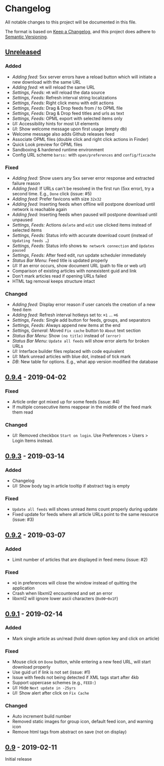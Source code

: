 # Changelog
All notable changes to this project will be documented in this file.

The format is based on [Keep a Changelog](https://keepachangelog.com/en/1.0.0/),
and this project does adhere to [Semantic Versioning](https://semver.org/spec/v2.0.0.html).


## [Unreleased]
### Added
- *Adding feed:* 5xx server errors have a reload button which will initiate a new download with the same URL
- *Adding feed:* `⌘R` will reload the same URL
- *Settings, Feeds:* `⌘R` will reload the data source
- *Settings, Feeds:* Refresh interval string localizations
- *Settings, Feeds:* Right click menu with edit actions
- *Settings, Feeds:* Drag & Drop feeds from / to OPML file
- *Settings, Feeds:* Drag & Drop feed titles and urls as text
- *Settings, Feeds:* OPML export with selected items only
- *UI:* Accessibility hints for most UI elements
- *UI*: Show welcome message upon first usage (empty db)
- Welcome message also adds Github releases feed
- Associate OPML files (double click and right click actions in Finder)
- Quick Look preview for OPML files
- Sandboxing & hardened runtime environment
- Config URL scheme `barss:` with `open/preferences` and `config/fixcache`

### Fixed
- *Adding feed:* Show users any 5xx server error response and extracted failure reason
- *Adding feed:* If URLs can't be resolved in the first run (5xx error), try a second time. E.g., `Done` click (issue: #5)
- *Adding feed:* Prefer favicons with size `32x32`
- *Adding feed:* Inserting feeds when offline will postpone download until network is reachable again
- *Adding feed:* Inserting feeds when paused will postpone download until unpaused 
- *Settings, Feeds:* Actions `delete` and `edit` use clicked items instead of selected items
- *Settings, Feeds:* Status info with accurate download count (instead of `Updating feeds …`)
- *Settings, Feeds:* Status info shows `No network connection` and `Updates paused`
- *Settings, Feeds:* After feed edit, run update scheduler immediately
- *Status Bar Menu*: Feed title is updated properly
- *UI:* If an error occurs, show document URL (path to file or web url)
- Comparison of existing articles with nonexistent guid and link
- Don't mark articles read if opening URLs failed
- HTML tag removal keeps structure intact

### Changed
- *Adding feed:* Display error reason if user cancels the creation of a new feed item
- *Adding feed:* Refresh interval hotkeys set to: `⌘1` … `⌘6`
- *Settings, Feeds:* Single add button for feeds, groups, and separators
- *Settings, Feeds:* Always append new items at the end
- *Settings, General*: Moved `Fix cache` button to `About` text section
- *Status Bar Menu*: Show `(no title)` instead of `(error)`
- *Status Bar Menu*: `Update all feeds` will show error alerts for broken URLs
- *UI:* Interface builder files replaced with code equivalent
- *UI:* Mark unread articles with blue dot, instead of tick mark
- *DB*: New table for options. E.g., what app version modified the database


## [0.9.4] - 2019-04-02
### Fixed
- Article order got mixed up for some feeds (issue: #4)
- If multiple consecutive items reappear in the middle of the feed mark them read

### Changed
- *UI:* Removed checkbox `Start on login`. Use Preferences > Users > Login Items instead.


## [0.9.3] - 2019-03-14
### Added
- Changelog
- *UI:* Show body tag in article tooltip if abstract tag is empty

### Fixed
- `Update all feeds` will shows unread items count properly during update
- Fixed update for feeds where all article URLs point to the same resource (issue: #3)


## [0.9.2] - 2019-03-07
### Added
- Limit number of articles that are displayed in feed menu (issue: #2)

### Fixed
- `⌘Q` in preferences will close the window instead of quitting the application
- Crash when libxml2 encountered and set an error
- libxml2 will ignore lower ascii characters (`0x00`–`0x1F`)


## [0.9.1] - 2019-02-14
### Added
- Mark single article as un/read (hold down option key and click on article)

### Fixed
- Mouse click on `Done` button, while entering a new feed URL, will start download properly
- Use guid url if link is not set (issue: #1)
- Issue with feeds not being detected if XML tags start after 4kb
- Support uppercase schemes (e.g., `FEED:`)
- *UI:* Hide `Next update in -25yrs`
- *UI:* Show alert after click on `Fix Cache`

### Changed
- Auto increment build number
- Removed static images for group icon, default feed icon, and warning icon
- Remove html tags from abstract on save (not on display)


## [0.9] - 2019-02-11
Initial release


[Unreleased]: https://github.com/relikd/baRSS/compare/v0.9.4...HEAD
[0.9.4]: https://github.com/relikd/baRSS/compare/v0.9.3...v0.9.4
[0.9.3]: https://github.com/relikd/baRSS/compare/v0.9.2...v0.9.3
[0.9.2]: https://github.com/relikd/baRSS/compare/v0.9.1...v0.9.2
[0.9.1]: https://github.com/relikd/baRSS/compare/v0.9...v0.9.1
[0.9]: https://github.com/relikd/baRSS/compare/2fecf33d3101b0e7888bafee9d3b0f8b9cee30c6...v0.9
